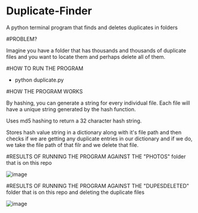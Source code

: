 # Duplicate-Finder
A python terminal program that finds and deletes duplicates in folders


#PROBLEM?

Imagine you have a folder that has thousands and thousands of duplicate files and you want to locate them and perhaps delete all of them.

#HOW TO RUN THE PROGRAM

- python duplicate.py

#HOW THE PROGRAM WORKS

By hashing, you can generate a string for every individual file. Each file will have a unique string generated by the hash function.

Uses md5 hashing to return a 32 character hash string.

Stores hash value string in a dictionary along with it's file path and then checks if we are getting any duplicate entries in our dictionary and if we do, we take the file path of that filr and we delete that file.

#RESULTS OF RUNNING THE PROGRAM AGAINST THE "PHOTOS" folder that is on this repo

![image](https://user-images.githubusercontent.com/81575770/168420604-0b3ebfd3-e708-4578-ac49-19e7d2481fe0.png)

#RESULTS OF RUNNING THE PROGRAM AGAINST THE "DUPESDELETED" folder that is on this repo and deleting the duplicate files

![image](https://user-images.githubusercontent.com/81575770/168420781-1633e738-06e8-4b4d-b7de-fbf2eced2fb3.png)
